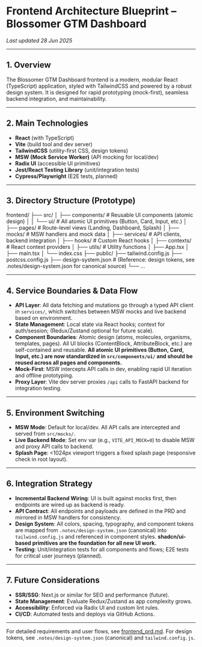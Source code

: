 # Frontend Architecture Blueprint – Blossomer GTM Dashboard

_Last updated 28 Jun 2025_

---

## 1. Overview
The Blossomer GTM Dashboard frontend is a modern, modular React (TypeScript) application, styled with TailwindCSS and powered by a robust design system. It is designed for rapid prototyping (mock-first), seamless backend integration, and maintainability.

---

## 2. Main Technologies
- **React** (with TypeScript)
- **Vite** (build tool and dev server)
- **TailwindCSS** (utility-first CSS, design tokens)
- **MSW (Mock Service Worker)** (API mocking for local/dev)
- **Radix UI** (accessible UI primitives)
- **Jest/React Testing Library** (unit/integration tests)
- **Cypress/Playwright** (E2E tests, planned)

---

## 3. Directory Structure (Prototype)

frontend/
├── src/
│   ├── components/           # Reusable UI components (atomic design)
│   │   └── ui/               # All atomic UI primitives (Button, Card, Input, etc.)
│   ├── pages/                # Route-level views (Landing, Dashboard, Splash)
│   ├── mocks/                # MSW handlers and mock data
│   ├── services/             # API clients, backend integration
│   ├── hooks/                # Custom React hooks
│   ├── contexts/             # React context providers
│   ├── utils/                # Utility functions
│   ├── App.tsx
│   ├── main.tsx
│   └── index.css
├── public/
├── tailwind.config.js
├── postcss.config.js
├── design-system.json        # (Reference: design tokens, see .notes/design-system.json for canonical source)
└── ...

---

## 4. Service Boundaries & Data Flow
- **API Layer**: All data fetching and mutations go through a typed API client in `services/`, which switches between MSW mocks and live backend based on environment.
- **State Management**: Local state via React hooks; context for auth/session; (Redux/Zustand optional for future scale).
- **Component Boundaries**: Atomic design (atoms, molecules, organisms, templates, pages). All UI blocks (ContentBlock, AttributeBlock, etc.) are self-contained and reusable. **All atomic UI primitives (Button, Card, Input, etc.) are now standardized in `src/components/ui/` and should be reused across all pages and components.**
- **Mock-First**: MSW intercepts API calls in dev, enabling rapid UI iteration and offline prototyping.
- **Proxy Layer**: Vite dev server proxies `/api` calls to FastAPI backend for integration testing.

---

## 5. Environment Switching
- **MSW Mode**: Default for local/dev. All API calls are intercepted and served from `src/mocks/`.
- **Live Backend Mode**: Set env var (e.g., `VITE_API_MOCK=0`) to disable MSW and proxy API calls to backend.
- **Splash Page**: <1024px viewport triggers a fixed splash page (responsive check in root layout).

---

## 6. Integration Strategy
- **Incremental Backend Wiring**: UI is built against mocks first, then endpoints are wired up as backend is ready.
- **API Contract**: All endpoints and payloads are defined in the PRD and mirrored in MSW handlers for consistency.
- **Design System**: All colors, spacing, typography, and component tokens are mapped from `.notes/design-system.json` (canonical) into `tailwind.config.js` and referenced in component styles. **shadcn/ui-based primitives are the foundation for all new UI work.**
- **Testing**: Unit/integration tests for all components and flows; E2E tests for critical user journeys (planned).

---

## 7. Future Considerations
- **SSR/SSG**: Next.js or similar for SEO and performance (future).
- **State Management**: Evaluate Redux/Zustand as app complexity grows.
- **Accessibility**: Enforced via Radix UI and custom lint rules.
- **CI/CD**: Automated tests and deploys via GitHub Actions.

---

For detailed requirements and user flows, see [frontend_prd.md](mdc:frontend_prd.md). For design tokens, see `.notes/design-system.json` (canonical) and `tailwind.config.js`. 